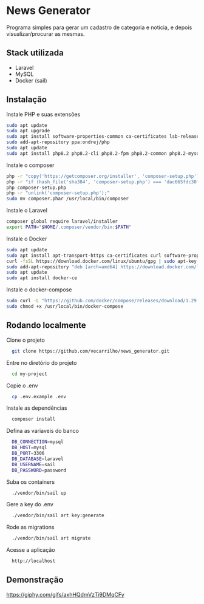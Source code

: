 
# News Generator

Programa simples para gerar um cadastro de categoria e noticia, e depois visualizar/procurar as mesmas.



## Stack utilizada

* Laravel
* MySQL
* Docker (sail)




## Instalação

Instale PHP e suas extensões

```bash
sudo apt update
sudo apt upgrade
sudo apt install software-properties-common ca-certificates lsb-release apt-transport-https
sudo add-apt-repository ppa:ondrej/php
sudo apt update
sudo apt install php8.2 php8.2-cli php8.2-fpm php8.2-common php8.2-mysql php8.2-xml php8.2-mbstring php8.2-curl php8.2-gd php8.2-intl php8.2-zip php8.2-bcmath php8.2-soap php8.2-opcache php8.2-readline php8.2-imap php8.2-ldap php8.2-json php8.2-pspell php8.2-tidy php8.2-sqlite3 php8.2-pgsql php8.2-xdebug php8.2-xmlrpc php8.2-dev php8.2-redis php8.2-memcached php8.2-msgpack php8.2-igbinary
```

Instale o composer

```bash
php -r "copy('https://getcomposer.org/installer', 'composer-setup.php');"
php -r "if (hash_file('sha384', 'composer-setup.php') === 'dac665fdc30fdd8ec78b38b9800061b4150413ff2e3b6f88543c636f7cd84f6db9189d43a81e5503cda447da73c7e5b6') { echo 'Installer verified'; } else { echo 'Installer corrupt'; unlink('composer-setup.php'); } echo PHP_EOL;"
php composer-setup.php
php -r "unlink('composer-setup.php');"
sudo mv composer.phar /usr/local/bin/composer
```

Instale o Laravel

```bash
composer global require laravel/installer
export PATH="$HOME/.composer/vendor/bin:$PATH"
```

Instale o Docker

```bash
sudo apt update
sudo apt install apt-transport-https ca-certificates curl software-properties-common
curl -fsSL https://download.docker.com/linux/ubuntu/gpg | sudo apt-key add -
sudo add-apt-repository "deb [arch=amd64] https://download.docker.com/linux/ubuntu $(lsb_release -cs) stable"
sudo apt update
sudo apt install docker-ce
```

Instale o docker-compose

```bash
sudo curl -L "https://github.com/docker/compose/releases/download/1.29.2/docker-compose-$(uname -s)-$(uname -m)" -o /usr/local/bin/docker-compose
sudo chmod +x /usr/local/bin/docker-compose
```
    
## Rodando localmente

Clone o projeto

```bash
  git clone https://github.com/vecarrilho/news_generator.git
```

Entre no diretório do projeto

```bash
  cd my-project
```

Copie o .env

```bash
  cp .env.example .env
```

Instale as dependências

```bash
  composer install
```

Defina as variaveis do banco

```bash
  DB_CONNECTION=mysql
  DB_HOST=mysql
  DB_PORT=3306
  DB_DATABASE=laravel
  DB_USERNAME=sail
  DB_PASSWORD=password
```

Suba os containers

```bash
  ./vendor/bin/sail up
```

Gere a key do .env

```bash
  ./vendor/bin/sail art key:generate
```

Rode as migrations

```bash
  ./vendor/bin/sail art migrate
```

Acesse a aplicação

```bash
  http://localhost
```


## Demonstração


https://giphy.com/gifs/axhHQdmVzTi9DMqCFy